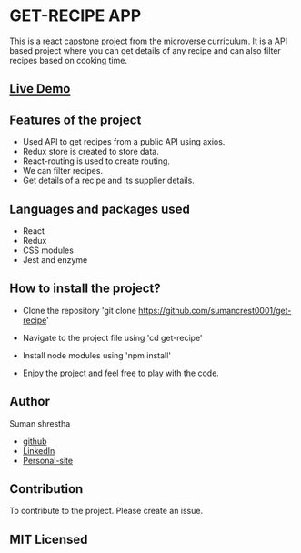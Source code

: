 # GET-RECIPE APP

This is a react capstone project from the microverse curriculum. It is a API based project where you can get details of any recipe and can also filter recipes based on cooking time.

## [Live Demo](https://get-recipe-app.herokuapp.com/)

## Features of the project
- Used API to get recipes from a public API using axios.
- Redux store is created to store data.
- React-routing is used to create routing.
- We can filter recipes.
- Get details of a recipe and its supplier details.

## Languages and packages used
- React
- Redux
- CSS modules
- Jest and enzyme

## How to install the project?
- Clone the repository 'git clone https://github.com/sumancrest0001/get-recipe'

- Navigate to the project file using 'cd get-recipe'

- Install node modules using 'npm install'

- Enjoy the project and feel free to play with the code.

## Author

Suman shrestha
- [github](https://github.com/sumancrest0001)
- [LinkedIn](https://www.linkedin.com/in/suman-shrestha0001/)
- [Personal-site](https://sumancrest0001.github.io/portfolio/)

## Contribution
To contribute to the project. Please create an issue.

## MIT Licensed
